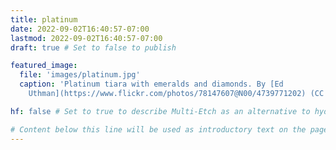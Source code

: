 ```yaml
---
title: platinum
date: 2022-09-02T16:40:57-07:00
lastmod: 2022-09-02T16:40:57-07:00
draft: true # Set to false to publish

featured_image:
  file: 'images/platinum.jpg'
  caption: 'Platinum tiara with emeralds and diamonds. By [Ed
    Uthman](https://www.flickr.com/photos/78147607@N00/4739771202) (CC BY 2.0).' # Markdown can be included here

hf: false # Set to true to describe Multi-Etch as an alternative to hydrofluoric acid for this metal.

# Content below this line will be used as introductory text on the page.
---
```

